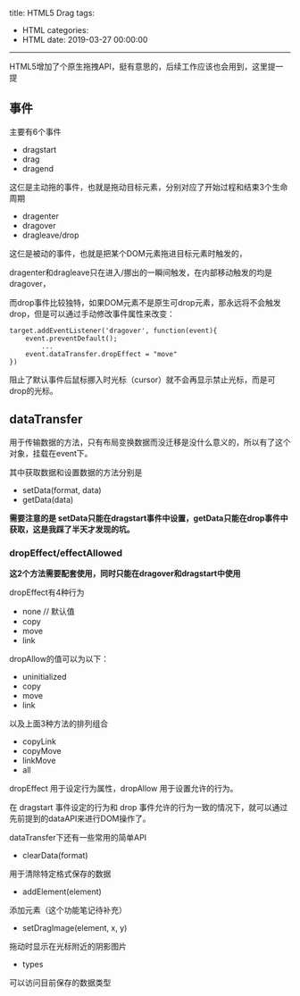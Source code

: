 title: HTML5 Drag
tags:
  - HTML
categories:
  - HTML
date: 2019-03-27 00:00:00
---

HTML5增加了个原生拖拽API，挺有意思的，后续工作应该也会用到，这里提一提

## 事件

主要有6个事件

- dragstart
- drag
- dragend

这仨是主动拖的事件，也就是拖动目标元素，分别对应了开始过程和结束3个生命周期

- dragenter
- dragover
- dragleave/drop

这仨是被动的事件，也就是把某个DOM元素拖进目标元素时触发的，

dragenter和dragleave只在进入/挪出的一瞬间触发，在内部移动触发的均是dragover，

而drop事件比较独特，如果DOM元素不是原生可drop元素，那永远将不会触发drop，但是可以通过手动修改事件属性来改变：

```
target.addEventListener('dragover', function(event){
	event.preventDefault();
		...
	event.dataTransfer.dropEffect = "move"
})
```

阻止了默认事件后鼠标挪入时光标（cursor）就不会再显示禁止光标，而是可drop的光标。

## dataTransfer

用于传输数据的方法，只有布局变换数据而没迁移是没什么意义的，所以有了这个对象，挂载在event下。

其中获取数据和设置数据的方法分别是

- setData(format, data)
- getData(data)

**需要注意的是 setData只能在dragstart事件中设置，getData只能在drop事件中获取，这是我踩了半天才发现的坑。**

### dropEffect/effectAllowed

**这2个方法需要配套使用，同时只能在dragover和dragstart中使用**

dropEffect有4种行为

- none // 默认值
- copy
- move
- link

dropAllow的值可以为以下：

- uninitialized
- copy
- move
- link

以及上面3种方法的排列组合

- copyLink
- copyMove
- linkMove
- all

dropEffect 用于设定行为属性，dropAllow 用于设置允许的行为。

在 dragstart 事件设定的行为和 drop 事件允许的行为一致的情况下，就可以通过先前提到的dataAPI来进行DOM操作了。

dataTransfer下还有一些常用的简单API

- clearData(format) 

用于清除特定格式保存的数据

- addElement(element)

添加元素（这个功能笔记待补充）

- setDragImage(element, x, y)

拖动时显示在光标附近的阴影图片

- types

可以访问目前保存的数据类型
